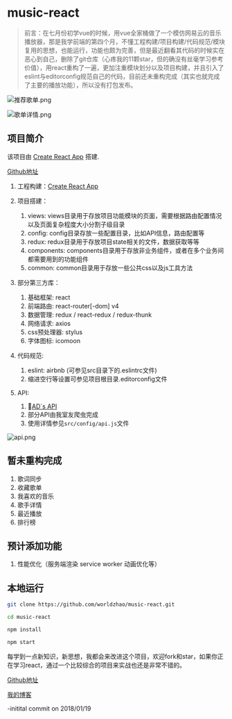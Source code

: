 # music-react

> 前言：在七月份初学vue的时候，用vue全家桶做了一个模仿网易云的音乐播放器，那是我学前端的第四个月，不懂工程构建/项目构建/代码规范/模块复用的思想，也能运行，功能也颇为完善，但是最近翻看其代码的时候实在恶心到自己，删除了git仓库（心疼我的11颗star，但的确没有丝毫学习参考价值），用react重构了一遍，更加注重模块划分以及项目构建，并且引入了eslint与editorconfig规范自己的代码，目前还未重构完成（其实也就完成了主要的播放功能），所以没有打包发布。

![推荐歌单.png](http://upload-images.jianshu.io/upload_images/4869616-d24aa08f95605b93.png?imageMogr2/auto-orient/strip%7CimageView2/2/w/1240)

![歌单详情.png](http://upload-images.jianshu.io/upload_images/4869616-4a367530230faed0.png?imageMogr2/auto-orient/strip%7CimageView2/2/w/1240)


## 项目简介

该项目由 [Create React App](https://github.com/facebookincubator/create-react-app) 搭建.

[Github地址](https://github.com/worldzhao/music-react)

1. 工程构建：[Create React App](https://github.com/facebookincubator/create-react-app)

2. 项目搭建：

    1. views: views目录用于存放项目功能模块的页面，需要根据路由配置情况以及页面复杂程度大小分割子级目录
    2. config: config目录存放一些配置目录，比如API信息，路由配置等
    3. redux: redux目录用于存放项目state相关的文件，数据获取等等
    4. components: components目录用于存放非业务组件，或者在多个业务间都需要用到的功能组件
    5. common: common目录用于存放一些公共css以及js工具方法

3. 部分第三方库：

    1. 基础框架: react
    2. 前端路由: react-router[-dom] v4
    3. 数据管理: redux / react-redux  / redux-thunk
    4. 网络请求: axios
    5. css预处理器: stylus
    6. 字体图标: icomoon

4. 代码规范:

    1. eslint: airbnb (可参见src目录下的.eslintrc文件)
    2. 缩进空行等设置可参见项目根目录.editorconfig文件

5. API:

    1. [AD`s API](https://api.imjad.cn/cloudmusic.md)
    2. 部分API由我室友爬虫完成
    3. 使用详情参见`src/config/api.js`文件

![api.png](http://upload-images.jianshu.io/upload_images/4869616-8b1a851e3275acf5.png?imageMogr2/auto-orient/strip%7CimageView2/2/w/1240)

## 暂未重构完成

1. 歌词同步
2. 收藏歌单
3. 我喜欢的音乐
4. 歌手详情
5. 最近播放
6. 排行榜

## 预计添加功能
1. 性能优化（服务端渲染 service worker 动画优化等）

## 本地运行
```bash
git clone https://github.com/worldzhao/music-react.git

cd music-react

npm install

npm start
```
每学到一点新知识，新思想，我都会来改进这个项目，欢迎fork和star，如果你正在学习react，通过一个比较综合的项目来实战也还是非常不错的。

[Github地址](https://github.com/worldzhao/music-react)

[我的博客](https://worldzhao.github.io/archives/)

-initital commit on 2018/01/19
